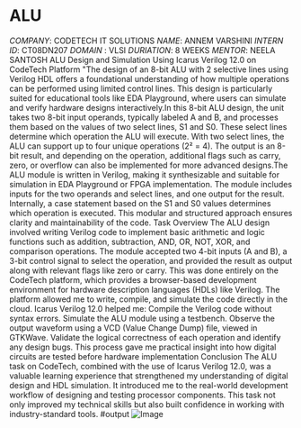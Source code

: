 # ALU
*COMPANY*: CODETECH IT SOLUTIONS 
*NAME*: ANNEM VARSHINI 
*INTERN ID*: CT08DN207
*DOMAIN* : VLSI
*DURIATION*: 8 WEEKS
*MENTOR*: NEELA SANTOSH
ALU Design and Simulation Using Icarus Verilog 12.0 on CodeTech Platform "The design of an 8-bit ALU with 2 selective lines using Verilog HDL offers a foundational understanding of how multiple operations can be performed using limited control lines. This design is particularly suited for educational tools like EDA Playground, where users can simulate and verify hardware designs interactively.In this 8-bit ALU design, the unit takes two 8-bit input operands, typically labeled A and B, and processes them based on the values of two select lines, S1 and S0. These select lines determine which operation the ALU will execute. With two select lines, the ALU can support up to four unique operations (2² = 4). The output is an 8-bit result, and depending on the operation, additional flags such as carry, zero, or overflow can also be implemented for more advanced designs.The ALU module is written in Verilog, making it synthesizable and suitable for simulation in EDA Playground or FPGA implementation. The module includes inputs for the two operands and select lines, and one output for the result. Internally, a case statement based on the S1 and S0 values determines which operation is executed. This modular and structured approach ensures clarity and maintainability of the code. Task Overview The ALU design involved writing Verilog code to implement basic arithmetic and logic functions such as addition, subtraction, AND, OR, NOT, XOR, and comparison operations. The module accepted two 4-bit inputs (A and B), a 3-bit control signal to select the operation, and provided the result as output along with relevant flags like zero or carry. This was done entirely on the CodeTech platform, which provides a browser-based development environment for hardware description languages (HDLs) like Verilog. The platform allowed me to write, compile, and simulate the code directly in the cloud. Icarus Verilog 12.0 helped me: Compile the Verilog code without syntax errors. Simulate the ALU module using a testbench. Observe the output waveform using a VCD (Value Change Dump) file, viewed in GTKWave. Validate the logical correctness of each operation and identify any design bugs. This process gave me practical insight into how digital circuits are tested before hardware implementation Conclusion The ALU task on CodeTech, combined with the use of Icarus Verilog 12.0, was a valuable learning experience that strengthened my understanding of digital design and HDL simulation. It introduced me to the real-world development workflow of designing and testing processor components. This task not only improved my technical skills but also built confidence in working with industry-standard tools.
#output
![Image](https://github.com/user-attachments/assets/508ae0a5-9ae5-4f0b-830f-f0284ba3bfb3)
